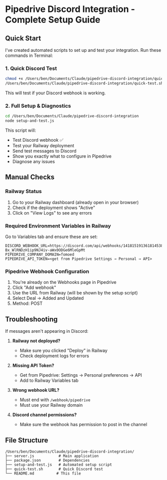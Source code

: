 # Pipedrive Discord Integration - Complete Setup Guide

## Quick Start

I've created automated scripts to set up and test your integration. Run these commands in Terminal:

### 1. Quick Discord Test
```bash
chmod +x /Users/ben/Documents/Claude/pipedrive-discord-integration/quick-test.sh
/Users/ben/Documents/Claude/pipedrive-discord-integration/quick-test.sh
```

This will test if your Discord webhook is working.

### 2. Full Setup & Diagnostics
```bash
cd /Users/ben/Documents/Claude/pipedrive-discord-integration
node setup-and-test.js
```

This script will:
- Test Discord webhook ✅
- Test your Railway deployment
- Send test messages to Discord
- Show you exactly what to configure in Pipedrive
- Diagnose any issues

## Manual Checks

### Railway Status
1. Go to your Railway dashboard (already open in your browser)
2. Check if the deployment shows "Active"
3. Click on "View Logs" to see any errors

### Required Environment Variables in Railway
Go to Variables tab and ensure these are set:
```
DISCORD_WEBHOOK_URL=https://discord.com/api/webhooks/1418151913618145381/s98ZsH5mmS962BR1xgbhAiOWJ4Dv8ya-Bx_WlRNDzH1ip9NJ4iv-aWx0ODGe6MleGpMt
PIPEDRIVE_COMPANY_DOMAIN=fomoed
PIPEDRIVE_API_TOKEN=<get from Pipedrive Settings → Personal → API>
```

### Pipedrive Webhook Configuration
1. You're already on the Webhooks page in Pipedrive
2. Click "Add webhook"
3. Use the URL from Railway (will be shown by the setup script)
4. Select Deal → Added and Updated
5. Method: POST

## Troubleshooting

If messages aren't appearing in Discord:

1. **Railway not deployed?**
   - Make sure you clicked "Deploy" in Railway
   - Check deployment logs for errors

2. **Missing API Token?**
   - Get from Pipedrive: Settings → Personal preferences → API
   - Add to Railway Variables tab

3. **Wrong webhook URL?**
   - Must end with `/webhook/pipedrive`
   - Must use your Railway domain

4. **Discord channel permissions?**
   - Make sure the webhook has permission to post in the channel

## File Structure
```
/Users/ben/Documents/Claude/pipedrive-discord-integration/
├── server.js           # Main application
├── package.json        # Dependencies
├── setup-and-test.js   # Automated setup script
├── quick-test.sh       # Quick Discord test
└── README.md          # This file
```